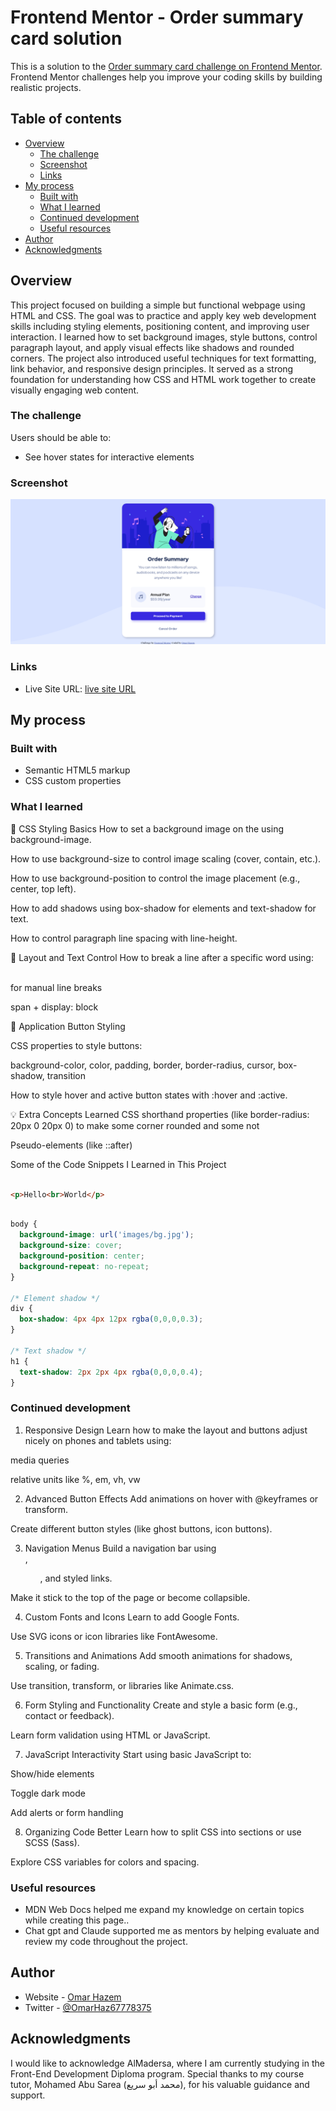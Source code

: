 # Frontend Mentor - Order summary card solution

This is a solution to the [Order summary card challenge on Frontend Mentor](https://www.frontendmentor.io/challenges/order-summary-component-QlPmajDUj). Frontend Mentor challenges help you improve your coding skills by building realistic projects. 

## Table of contents

- [Overview](#overview)
  - [The challenge](#the-challenge)
  - [Screenshot](#screenshot)
  - [Links](#links)
- [My process](#my-process)
  - [Built with](#built-with)
  - [What I learned](#what-i-learned)
  - [Continued development](#continued-development)
  - [Useful resources](#useful-resources)
- [Author](#author)
- [Acknowledgments](#acknowledgments)


## Overview

This project focused on building a simple but functional webpage using HTML and CSS. The goal was to practice and apply key web development skills including styling elements, positioning content, and improving user interaction. I learned how to set background images, style buttons, control paragraph layout, and apply visual effects like shadows and rounded corners. The project also introduced useful techniques for text formatting, link behavior, and responsive design principles. It served as a strong foundation for understanding how CSS and HTML work together to create visually engaging web content.

### The challenge

Users should be able to:

- See hover states for interactive elements

### Screenshot

![](./webpage-screanshot.png)


### Links

- Live Site URL: [live site URL](https://omarhazem02.github.io/Order-summary-card/)

## My process

### Built with

- Semantic HTML5 markup
- CSS custom properties


### What I learned

🎨 CSS Styling Basics
How to set a background image on the <body> using background-image.

How to use background-size to control image scaling (cover, contain, etc.).

How to use background-position to control the image placement (e.g., center, top left).

How to add shadows using box-shadow for elements and text-shadow for text.

How to control paragraph line spacing with line-height.

🧱 Layout and Text Control
How to break a line after a specific word using:

<br> for manual line breaks

span + display: block

🔘 Application Button Styling

CSS properties to style buttons:

background-color, color, padding, border, border-radius, cursor, box-shadow, transition

How to style hover and active button states with :hover and :active.

💡 Extra Concepts Learned
CSS shorthand properties (like border-radius: 20px 0 20px 0) to make some corner rounded and some not

Pseudo-elements (like ::after)


Some of the Code Snippets I Learned in This Project

```html

<p>Hello<br>World</p>

```

```css

body {
  background-image: url('images/bg.jpg');
  background-size: cover;
  background-position: center;
  background-repeat: no-repeat;
}

/* Element shadow */
div {
  box-shadow: 4px 4px 12px rgba(0,0,0,0.3);
}

/* Text shadow */
h1 {
  text-shadow: 2px 2px 4px rgba(0,0,0,0.4);
}

```

### Continued development

1. Responsive Design
Learn how to make the layout and buttons adjust nicely on phones and tablets using:

media queries

relative units like %, em, vh, vw

2. Advanced Button Effects
Add animations on hover with @keyframes or transform.

Create different button styles (like ghost buttons, icon buttons).

3. Navigation Menus
Build a navigation bar using <nav>, <ul>, and styled <a> links.

Make it stick to the top of the page or become collapsible.

4. Custom Fonts and Icons
Learn to add Google Fonts.

Use SVG icons or icon libraries like FontAwesome.

5. Transitions and Animations
Add smooth animations for shadows, scaling, or fading.

Use transition, transform, or libraries like Animate.css.

6. Form Styling and Functionality
Create and style a basic form (e.g., contact or feedback).

Learn form validation using HTML or JavaScript.

7. JavaScript Interactivity
Start using basic JavaScript to:

Show/hide elements

Toggle dark mode

Add alerts or form handling

8. Organizing Code Better
Learn how to split CSS into sections or use SCSS (Sass).

Explore CSS variables for colors and spacing.


### Useful resources

- MDN Web Docs helped me expand my knowledge on certain topics while creating this page..
- Chat gpt and Claude supported me as  mentors by helping evaluate and review my code throughout the project.

## Author

- Website - [Omar Hazem](https://www.linkedin.com/in/omar-hazem-aa287a273/)
- Twitter - [@OmarHaz67778375]([https://www.twitter.com/yourusername](https://x.com/OmarHaz67778375))


## Acknowledgments

I would like to acknowledge AlMadersa, where I am currently studying in the Front-End Development Diploma program. Special thanks to my course tutor, Mohamed Abu Sarea (محمد أبو سريع), for his valuable guidance and support.

